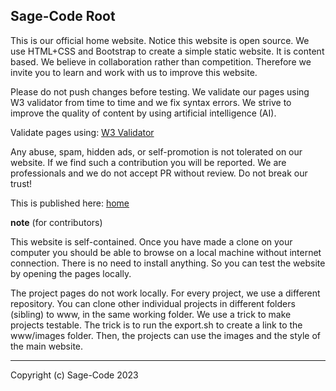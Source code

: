 ## Sage-Code Root

This is our official home website. Notice this website is open source. We use HTML+CSS and Bootstrap to create a simple static website. It is content based. We believe in collaboration rather than competition. Therefore we invite you to learn and work with us to improve this website.

Please do not push changes before testing. We validate our pages using W3 validator from time to time and we fix syntax errors. We strive to improve the quality of content by using artificial intelligence (AI).

Validate pages using: [W3 Validator](https://validator.w3.org/)

Any abuse, spam, hidden ads, or self-promotion is not tolerated on our website. If we find such a contribution you will be reported. We are professionals and we do not accept PR without review. Do not break our trust!

This is published here: [home](https://sagecode.pro)

**note**  (for contributors)

This website is self-contained. Once you have made a clone on your computer you should be able to browse on a local machine without internet connection. There is no need to install anything. So you can test the website by opening the pages locally. 

The project pages do not work locally. For every project, we use a different repository. You can clone other individual projects in different folders (sibling) to www, in the same working folder. We use a trick to make projects testable. The trick is to run the export.sh to create a link to the www/images folder. Then, the projects can use the images and the style of the main website.

---
Copyright (c) Sage-Code 2023
